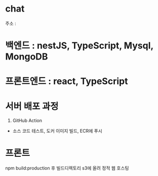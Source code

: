# chat
주소 : 
# 백엔드 : nestJS, TypeScript, Mysql, MongoDB
# 프론트엔드 : react, TypeScript
# 서버 배포 과정
1. GitHub Action
- 소스 코드 테스트, 도커 이미지 빌드, ECR에 푸시

# 프론트
npm build:production 후 빌드디렉토리 s3에 올려 정적 웹 호스팅
